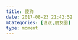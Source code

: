 ```yaml
---
title: 傻狗
date: 2017-08-23 21:42:52
mCategories: [说说,朋友圈]
type: moment
---
```


<div id="pics-20170823214252"></div>

<script>
var data = [
    {"link": "2017-08-23_214015.mov", "type": "video"}
];
picsRender(data, "pics-20170823214252");
</script>

